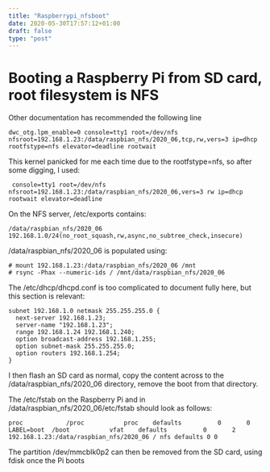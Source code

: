 ```yaml
---
title: "Raspberrypi_nfsboot"
date: 2020-05-30T17:57:12+01:00
draft: false
type: "post"
---
```


# Booting a Raspberry Pi from SD card, root filesystem is NFS

Other documentation has recommended the following line

```
dwc_otg.lpm_enable=0 console=tty1 root=/dev/nfs nfsroot=192.168.1.23:/data/raspbian_nfs/2020_06,tcp,rw,vers=3 ip=dhcp rootfstype=nfs elevator=deadline rootwait
```

This kernel panicked for me each time due to the rootfstype=nfs, so after some digging, I used:

```
 console=tty1 root=/dev/nfs nfsroot=192.168.1.23:/data/raspbian_nfs/2020_06,vers=3 rw ip=dhcp rootwait elevator=deadline
```

On the NFS server, /etc/exports contains:

```
/data/raspbian_nfs/2020_06  192.168.1.0/24(no_root_squash,rw,async,no_subtree_check,insecure)
```

/data/raspbian_nfs/2020_06 is populated using:

```
# mount 192.168.1.23:/data/raspbian_nfs/2020_06 /mnt
# rsync -Phax --numeric-ids / /mnt/data/raspbian_nfs/2020_06
```

The /etc/dhcp/dhcpd.conf is too complicated to document fully here, but this section is relevant:

```
subnet 192.168.1.0 netmask 255.255.255.0 {
  next-server 192.168.1.23;
  server-name "192.168.1.23";
  range 192.168.1.24 192.168.1.240;
  option broadcast-address 192.168.1.255;
  option subnet-mask 255.255.255.0;
  option routers 192.168.1.254;
}
```
I then flash an SD card as normal, copy the content across to the /data/raspbian_nfs/2020_06 directory, remove the boot from that directory.

The /etc/fstab on the Raspberry Pi and in /data/raspbian_nfs/2020_06/etc/fstab should look as follows:

```
proc            /proc           proc    defaults          0       0
LABEL=boot  /boot           vfat    defaults          0       2
192.168.1.23:/data/raspbian_nfs/2020_06 / nfs defaults 0 0
```

The partition /dev/mmcblk0p2 can then be removed from the SD card, using fdisk once the Pi boots
